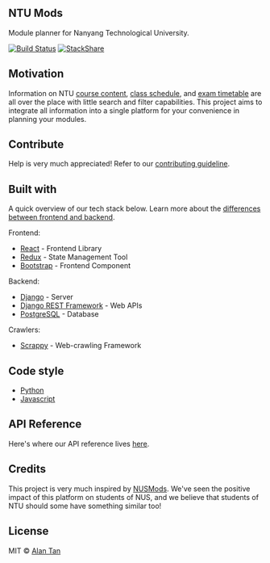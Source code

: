 ## NTU Mods
Module planner for Nanyang Technological University.

[![Build Status](https://travis-ci.org/akashnimare/foco.svg?branch=master)](https://travis-ci.org/akashnimare/foco)
[![StackShare](http://img.shields.io/badge/tech-stack-0690fa.svg?style=flat)](https://stackshare.io/alanwuha911477/ntumods)

## Motivation
Information on NTU [course content](https://wish.wis.ntu.edu.sg/webexe/owa/aus_subj_cont.main/pls/webexe/AUS_SUBJ_CONT.instruction), [class schedule](https://wish.wis.ntu.edu.sg/webexe/owa/aus_schedule.main), and [exam timetable](https://wis.ntu.edu.sg/webexe/owa/exam_timetable_und.main) are all over the place with little search and filter capabilities. This project aims to integrate all information into a single platform for your convenience in planning your modules.

## Contribute
Help is very much appreciated! Refer to our [contributing guideline](https://github.com/zulip/zulip-electron/blob/master/CONTRIBUTING.md).

## Built with
A quick overview of our tech stack below. Learn more about the [differences between frontend and backend](https://www.geeksforgeeks.org/frontend-vs-backend/).

Frontend:
- [React](https://electron.atom.io) - Frontend Library
- [Redux](https://redux.js.org) - State Management Tool
- [Bootstrap](https://getbootstrap.com) - Frontend Component

Backend:
- [Django](https://www.djangoproject.com) - Server
- [Django REST Framework](https://www.django-rest-framework.org/) - Web APIs
- [PostgreSQL](https://www.postgresql.org) - Database

Crawlers:
- [Scrappy](https://scrapy.org/) - Web-crawling Framework

## Code style
- [Python](http://google.github.io/styleguide/pyguide.html)
- [Javascript](https://google.github.io/styleguide/jsguide.html)

## API Reference
Here's where our API reference lives [here](https://ntumods/api).

## Credits
This project is very much inspired by [NUSMods](https://nusmods.com/). We've seen the positive impact of this platform on students of NUS, and we believe that students of NTU should some have something similar too!

## License
MIT © [Alan Tan](https://github.com/alanwuha)
